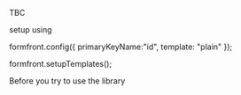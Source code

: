 TBC

setup using

formfront.config({
    primaryKeyName:"id",
    template: "plain"
});

formfront.setupTemplates();

Before you try to use the library